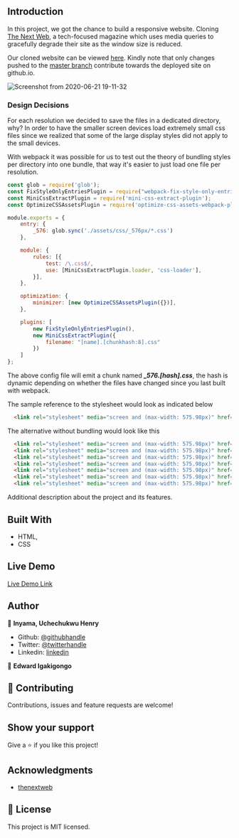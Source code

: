 ## Introduction

In this project, we got the chance to build a responsive website. Cloning [The Next Web](https://thenextweb.com), a tech-focused magazine which uses media 
queries to gracefully degrade their site as the window size is reduced.

Our cloned website can be viewed [here](https://igakigongo.github.io/The-Next-Web/). Kindly note that only changes pushed to the
[master branch](https://github.com/igakigongo/The-Next-Web/tree/master) contribute towards the deployed site on github.io.


![Screenshot from 2020-06-21 19-11-32](https://user-images.githubusercontent.com/46329537/85231936-47b9b880-b3f3-11ea-80c3-a0cb2854d842.png)



### Design Decisions
For each resolution we decided to save the files in a dedicated directory, why? In order to have the smaller screen devices load extremely 
small css files since we realized that some of the large display styles did not apply to the small devices.

With webpack it was possible for us to test out the theory of bundling styles per directory into one bundle, that way it's easier to
just load one file per resolution. 

```javascript
const glob = require('glob');
const FixStyleOnlyEntriesPlugin = require("webpack-fix-style-only-entries");
const MiniCssExtractPlugin = require('mini-css-extract-plugin');
const OptimizeCSSAssetsPlugin = require('optimize-css-assets-webpack-plugin');

module.exports = {
	entry: {
		_576: glob.sync('./assets/css/_576px/*.css')
	},

	module: {
		rules: [{
			test: /\.css$/,
			use: [MiniCssExtractPlugin.loader, 'css-loader'],
		}],
	},

	optimization: {
		minimizer: [new OptimizeCSSAssetsPlugin({})],
	},

	plugins: [
		new FixStyleOnlyEntriesPlugin(),
		new MiniCssExtractPlugin({
			filename: "[name].[chunkhash:8].css"
		})
	]
};
```
The above config file will emit a chunk named ***_576.[hash].css***, the hash is dynamic depending on whether the files have changed
since you last built with webpack.

The sample reference to the stylesheet would look as indicated below

```html
  <link rel="stylesheet" media="screen and (max-width: 575.98px)" href="./dist/_576.718afe60.css" />
```

The alternative without bundling would look like this

```html
  <link rel="stylesheet" media="screen and (max-width: 575.98px)" href="./assets/css/_576px/app.css" />
  <link rel="stylesheet" media="screen and (max-width: 575.98px)" href="./assets/css/_576px/cover-articles.css" />
  <link rel="stylesheet" media="screen and (max-width: 575.98px)" href="./assets/css/_576px/latest-news.css" />
  <link rel="stylesheet" media="screen and (max-width: 575.98px)" href="./assets/css/_576px/latest-deals.css" />
  <link rel="stylesheet" media="screen and (max-width: 575.98px)" href="./assets/css/_576px/latest-funding.css" />
  <link rel="stylesheet" media="screen and (max-width: 575.98px)" href="./assets/css/_576px/apps-gear-tech.css" />
  <link rel="stylesheet" media="screen and (max-width: 575.98px)" href="./assets/css/_576px/footer.css" />
```


Additional description about the project and its features.

## Built With

- HTML,
- CSS

## Live Demo

[Live Demo Link](https://igakigongo.github.io/The-Next-Web/)


## Author

👤 **Inyama, Uchechukwu Henry**


- Github: [@githubhandle](https://github.com/uche-inyama)
- Twitter: [@twitterhandle](https://twitter.com/euuoc)
- Linkedin: [linkedin](https://www.linkedin.com/in/uchechukwu-inyama-b3429a105/)

👤 **Edward Igakigongo**

## 🤝 Contributing

Contributions, issues and feature requests are welcome!

## Show your support

Give a ⭐️ if you like this project!

## Acknowledgments

- [thenextweb](https://thenextweb.com/) 

## 📝 License

This project is MIT licensed.

